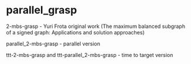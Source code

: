 # parallel_grasp

2-mbs-grasp - Yuri Frota original work (The maximum balanced subgraph of a signed graph: Applications
and solution approaches)

parallel_2-mbs-grasp - parallel version

ttt-2-mbs-grasp and ttt-parallel_2-mbs-grasp - time to target version
